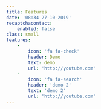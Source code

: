 ```yaml
---
title: Features
date: '08:34 27-10-2019'
recaptchacontact:
    enabled: false
class: small
features:
    -
        icon: 'fa fa-check'
        header: Demo
        text: demo
        url: 'http://youtube.com'
    -
        icon: 'fa fa-search'
        header: 'demo 2'
        text: 'demo 2'
        url: 'http://youtube.com'
---
```



